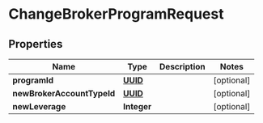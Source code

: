 
# ChangeBrokerProgramRequest

## Properties
Name | Type | Description | Notes
------------ | ------------- | ------------- | -------------
**programId** | [**UUID**](UUID.md) |  |  [optional]
**newBrokerAccountTypeId** | [**UUID**](UUID.md) |  |  [optional]
**newLeverage** | **Integer** |  |  [optional]



